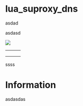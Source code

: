 # lua_suproxy_dns



asdad

asdasd

![](D:\___my_git\lua_suproxy_dns\image\1111.png)

|      |      |      |
| ---- | ---- | ---- |
|      |      |      |
|      |      |      |
|      |      |      |

ssss












# Information


asdasdas

